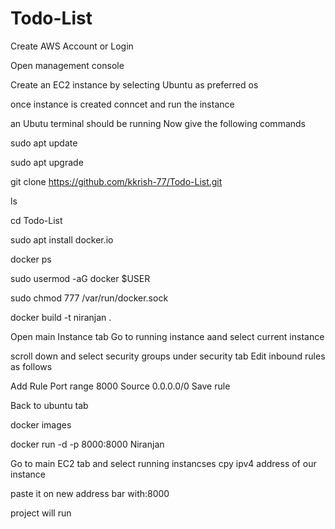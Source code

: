 # Todo-List
Create AWS Account or Login

Open management console

Create an EC2 instance by selecting Ubuntu as preferred os

once instance is created conncet and run the instance

an Ubutu terminal should be running
Now give the following commands

sudo apt update 

sudo apt upgrade

git clone https://github.com/kkrish-77/Todo-List.git

ls

cd Todo-List

sudo apt install docker.io

docker ps

sudo usermod -aG docker $USER

sudo chmod 777 /var/run/docker.sock

docker build -t niranjan .


Open main Instance tab
Go to running instance aand select current instance

scroll down and select security groups under security tab
Edit inbound rules as follows

Add Rule
Port range 8000
Source 0.0.0.0/0
Save rule 

Back to ubuntu tab

docker images 

docker run -d -p 8000:8000 Niranjan

Go to main EC2 tab and select running instancses
cpy ipv4 address of our instance 


paste it on new address bar with:8000


project will run

